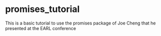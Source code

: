 # promises_tutorial
This is a basic tutorial to use the promises package of Joe Cheng that he presented at the EARL conference
